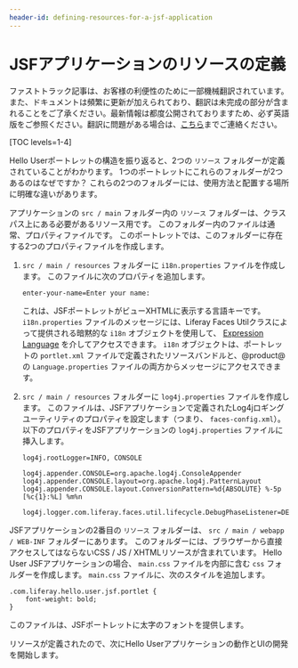 ```yaml
---
header-id: defining-resources-for-a-jsf-application
---
```


# JSFアプリケーションのリソースの定義

<p class="alert alert-info"><span class="wysiwyg-color-blue120">ファストトラック記事は、お客様の利便性のために一部機械翻訳されています。また、ドキュメントは頻繁に更新が加えられており、翻訳は未完成の部分が含まれることをご了承ください。最新情報は都度公開されておりますため、必ず英語版をご参照ください。翻訳に問題がある場合は、<a href="mailto:support-content-jp@liferay.com">こちら</a>までご連絡ください。</span></p>

[TOC levels=1-4]

Hello Userポートレットの構造を振り返ると、2つの `リソース` フォルダーが定義されていることがわかります。 1つのポートレットにこれらのフォルダーが2つあるのはなぜですか？ これらの2つのフォルダーには、使用方法と配置する場所に明確な違いがあります。

アプリケーションの `src / main` フォルダー内の `リソース` フォルダーは、クラスパス上にある必要があるリソース用です。 このフォルダー内のファイルは通常、プロパティファイルです。 このポートレットでは、このフォルダーに存在する2つのプロパティファイルを作成します。

1.  `src / main / resources` フォルダーに `i18n.properties` ファイルを作成します。 このファイルに次のプロパティを追加します。
   
        enter-your-name=Enter your name:

    これは、JSFポートレットがビューXHTMLに表示する言語キーです。 `i18n.properties` ファイルのメッセージには、Liferay Faces Utilクラスによって提供される暗黙的な `i18n` オブジェクトを使用して、 [Expression Language](http://docs.oracle.com/javaee/6/tutorial/doc/bnahq.html) を介してアクセスできます。 `i18n` オブジェクトは、ポートレットの `portlet.xml` ファイルで定義されたリソースバンドルと、@product@の `Language.properties` ファイルの両方からメッセージにアクセスできます。

2.  `src / main / resources` フォルダーに `log4j.properties` ファイルを作成します。 このファイルは、JSFアプリケーションで定義されたLog4jロギングユーティリティのプロパティを設定します（つまり、 `faces-config.xml`）。 以下のプロパティをJSFアプリケーションの `log4j.properties` ファイルに挿入します。
   
        log4j.rootLogger=INFO, CONSOLE
       
        log4j.appender.CONSOLE=org.apache.log4j.ConsoleAppender
        log4j.appender.CONSOLE.layout=org.apache.log4j.PatternLayout
        log4j.appender.CONSOLE.layout.ConversionPattern=%d{ABSOLUTE} %-5p [%c{1}:%L] %m%n
       
        log4j.logger.com.liferay.faces.util.lifecycle.DebugPhaseListener=DEBUG

JSFアプリケーションの2番目の `リソース` フォルダーは、 `src / main / webapp / WEB-INF` フォルダーにあります。 このフォルダーには、ブラウザーから直接アクセスしてはならないCSS / JS / XHTMLリソースが含まれています。 Hello User JSFアプリケーションの場合、 `main.css` ファイルを内部に含む `css` フォルダーを作成します。 `main.css` ファイルに、次のスタイルを追加します。

    .com.liferay.hello.user.jsf.portlet {
        font-weight: bold;
    }

このファイルは、JSFポートレットに太字のフォントを提供します。

リソースが定義されたので、次にHello Userアプリケーションの動作とUIの開発を開始します。
